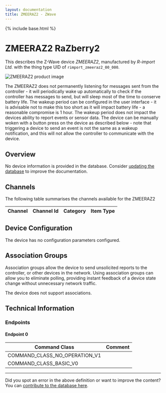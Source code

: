 ```yaml
---
layout: documentation
title: ZMEERAZ2 - ZWave
---
```


{% include base.html %}

# ZMEERAZ2 RaZberry2
This describes the Z-Wave device *ZMEERAZ2*, manufactured by *R-import Ltd.* with the thing type UID of ```rimport_zmeeraz2_00_000```.

![ZMEERAZ2 product image](https://www.cd-jackson.com/zwave_device_uploads/457/457_default.jpg)


The ZMEERAZ2 does not permanently listening for messages sent from the controller - it will periodically wake up automatically to check if the controller has messages to send, but will sleep most of the time to conserve battery life. The wakeup period can be configured in the user interface - it is advisable not to make this too short as it will impact battery life - a reasonable compromise is 1 hour. The wakeup period does not impact the devices ability to report events or sensor data. The device can be manually woken with a button press on the device as described below - note that triggering a device to send an event is not the same as a wakeup notification, and this will not allow the controller to communicate with the device.

## Overview

No device information is provided in the database. Consider [updating the database](http://www.cd-jackson.com/index.php/zwave/zwave-device-database/zwave-device-list/devicesummary/457) to improve the documentation.

## Channels

The following table summarises the channels available for the ZMEERAZ2

| Channel | Channel Id | Category | Item Type |
|---------|------------|----------|-----------|



## Device Configuration

The device has no configuration parameters configured.

## Association Groups

Association groups allow the device to send unsolicited reports to the controller, or other devices in the network. Using association groups can allow you to eliminate polling, providing instant feedback of a device state change without unnecessary network traffic.

The device does not support associations.
## Technical Information

### Endpoints

#### Endpoint 0

| Command Class | Comment |
|---------------|---------|
| COMMAND_CLASS_NO_OPERATION_V1| |
| COMMAND_CLASS_BASIC_V0| |

---

Did you spot an error in the above definition or want to improve the content?
You can [contribute to the database here](http://www.cd-jackson.com/index.php/zwave/zwave-device-database/zwave-device-list/devicesummary/457).
